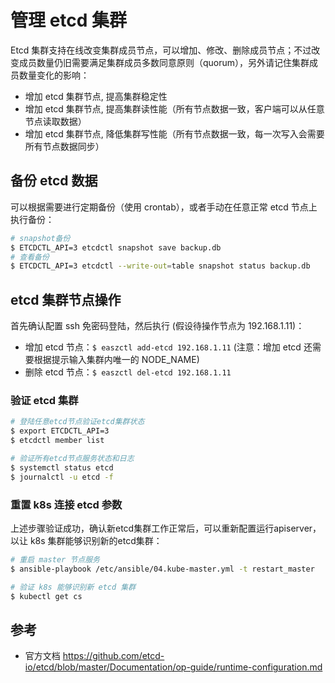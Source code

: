 # 管理 etcd 集群

Etcd 集群支持在线改变集群成员节点，可以增加、修改、删除成员节点；不过改变成员数量仍旧需要满足集群成员多数同意原则（quorum），另外请记住集群成员数量变化的影响：

- 增加 etcd 集群节点, 提高集群稳定性
- 增加 etcd 集群节点, 提高集群读性能（所有节点数据一致，客户端可以从任意节点读取数据）
- 增加 etcd 集群节点, 降低集群写性能（所有节点数据一致，每一次写入会需要所有节点数据同步）

## 备份 etcd 数据

可以根据需要进行定期备份（使用 crontab），或者手动在任意正常 etcd 节点上执行备份：

``` bash
# snapshot备份
$ ETCDCTL_API=3 etcdctl snapshot save backup.db
# 查看备份
$ ETCDCTL_API=3 etcdctl --write-out=table snapshot status backup.db
```

## etcd 集群节点操作

首先确认配置 ssh 免密码登陆，然后执行 (假设待操作节点为 192.168.1.11)：

- 增加 etcd 节点：`$ easzctl add-etcd 192.168.1.11` (注意：增加 etcd 还需要根据提示输入集群内唯一的 NODE_NAME)
- 删除 etcd 节点：`$ easzctl del-etcd 192.168.1.11`

### 验证 etcd 集群

``` bash
# 登陆任意etcd节点验证etcd集群状态
$ export ETCDCTL_API=3 
$ etcdctl member list

# 验证所有etcd节点服务状态和日志
$ systemctl status etcd
$ journalctl -u etcd -f
```

### 重置 k8s 连接 etcd 参数

上述步骤验证成功，确认新etcd集群工作正常后，可以重新配置运行apiserver，以让 k8s 集群能够识别新的etcd集群：

``` bash
# 重启 master 节点服务
$ ansible-playbook /etc/ansible/04.kube-master.yml -t restart_master

# 验证 k8s 能够识别新 etcd 集群
$ kubectl get cs
```

## 参考

- 官方文档 https://github.com/etcd-io/etcd/blob/master/Documentation/op-guide/runtime-configuration.md
